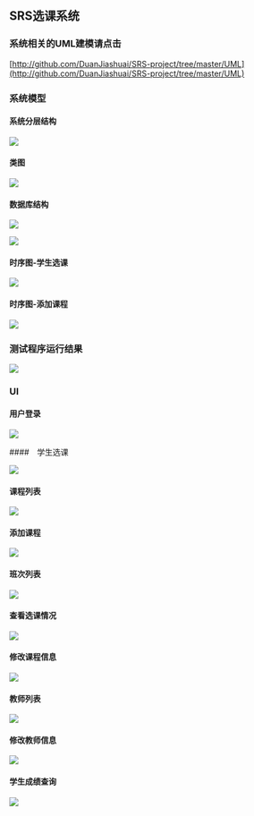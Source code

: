 ## SRS选课系统

### 系统相关的UML建模请点击
[http://github.com/DuanJiashuai/SRS-project/tree/master/UML](http://github.com/DuanJiashuai/SRS-project/tree/master/UML)


### 系统模型

#### 系统分层结构

![](https://github.com/DuanJiashuai/SRS-project/blob/master/pic/%E7%B3%BB%E7%BB%9F%E6%A8%A1%E5%9E%8B/%E7%B3%BB%E7%BB%9F%E5%88%86%E5%B1%82%E7%BB%93%E6%9E%84.jpg)

#### 类图

![](https://github.com/DuanJiashuai/SRS-project/blob/master/pic/%E7%B3%BB%E7%BB%9F%E6%A8%A1%E5%9E%8B/%E7%B1%BB%E5%9B%BE.pdf_1.jpg)

#### 数据库结构

![](https://github.com/DuanJiashuai/SRS-project/blob/master/pic/%E7%B3%BB%E7%BB%9F%E6%A8%A1%E5%9E%8B/%E6%95%B0%E6%8D%AE%E5%BA%93%E7%BB%93%E6%9E%84_1.jpg)

![](https://github.com/DuanJiashuai/SRS-project/blob/master/pic/%E7%B3%BB%E7%BB%9F%E6%A8%A1%E5%9E%8B/%E6%95%B0%E6%8D%AE%E5%BA%93%E7%BB%93%E6%9E%84_2.jpg)

#### 时序图-学生选课

![](https://github.com/DuanJiashuai/SRS-project/blob/master/pic/%E7%B3%BB%E7%BB%9F%E6%A8%A1%E5%9E%8B/Visio-%E9%80%89%E8%AF%BE%E6%97%B6%E5%BA%8F%E5%9B%BE.pdf_1.jpg)

#### 时序图-添加课程

![](https://github.com/DuanJiashuai/SRS-project/blob/master/pic/%E7%B3%BB%E7%BB%9F%E6%A8%A1%E5%9E%8B/Visio-%E6%B7%BB%E5%8A%A0%E8%AF%BE%E7%A8%8B.pdf_1.jpg)

### 测试程序运行结果

![](https://github.com/DuanJiashuai/SRS-project/blob/master/pic/UI/%E6%B5%8B%E8%AF%95%E7%A8%8B%E5%BA%8F%E8%BF%90%E8%A1%8C%E7%BB%93%E6%9E%9C.jpg)

### UI

#### 用户登录

![](https://github.com/DuanJiashuai/SRS-project/blob/master/pic/UI/%E7%99%BB%E5%BD%95.jpg)

####　学生选课

![](https://github.com/DuanJiashuai/SRS-project/blob/master/pic/UI/%E9%80%89%E8%AF%BE.jpg)

#### 课程列表

![](https://github.com/DuanJiashuai/SRS-project/blob/master/pic/UI/%E8%AF%BE%E7%A8%8B%E5%88%97%E8%A1%A8.jpg)

#### 添加课程

![](https://github.com/DuanJiashuai/SRS-project/blob/master/pic/UI/%E6%B7%BB%E5%8A%A0%E8%AF%BE%E7%A8%8B.jpg)

#### 班次列表

![](https://github.com/DuanJiashuai/SRS-project/blob/master/pic/UI/%E7%8F%AD%E6%AC%A1%E5%88%97%E8%A1%A8.jpg)

#### 查看选课情况

![](https://github.com/DuanJiashuai/SRS-project/blob/master/pic/UI/%E9%80%89%E8%AF%BE%E6%83%85%E5%86%B5%E6%9F%A5%E8%AF%A2.jpg)

#### 修改课程信息

![](https://github.com/DuanJiashuai/SRS-project/blob/master/pic/UI/%E4%BF%AE%E6%94%B9%E8%AF%BE%E7%A8%8B%E4%BF%A1%E6%81%AF.jpg)

#### 教师列表

![](https://github.com/DuanJiashuai/SRS-project/blob/master/pic/UI/%E6%95%99%E5%B8%88%E5%88%97%E8%A1%A8.jpg)

#### 修改教师信息

![](https://github.com/DuanJiashuai/SRS-project/blob/master/pic/UI/%E4%BF%AE%E6%94%B9%E6%95%99%E5%B8%88%E4%BF%A1%E6%81%AF.jpg)

#### 学生成绩查询

![](https://github.com/DuanJiashuai/SRS-project/blob/master/pic/UI/%E5%AD%A6%E7%94%9F%E6%88%90%E7%BB%A9%E6%9F%A5%E8%AF%A2.jpg)
